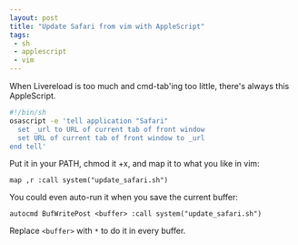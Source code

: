 ```yaml
---
layout: post
title: "Update Safari from vim with AppleScript"
tags:
 - sh
 - applescript
 - vim
---
```

When Livereload is too much and cmd-tab'ing too little, there's always this AppleScript.

````sh
#!/bin/sh
osascript -e 'tell application "Safari"
  set _url to URL of current tab of front window
  set URL of current tab of front window to _url
end tell'
````

Put it in your PATH, chmod it +x, and map it to what you like in vim:

````vim
map ,r :call system("update_safari.sh")
````

You could even auto-run it when you save the current buffer:

````vim
autocmd BufWritePost <buffer> :call system("update_safari.sh")
````

Replace `<buffer>` with `*` to do it in every buffer.


